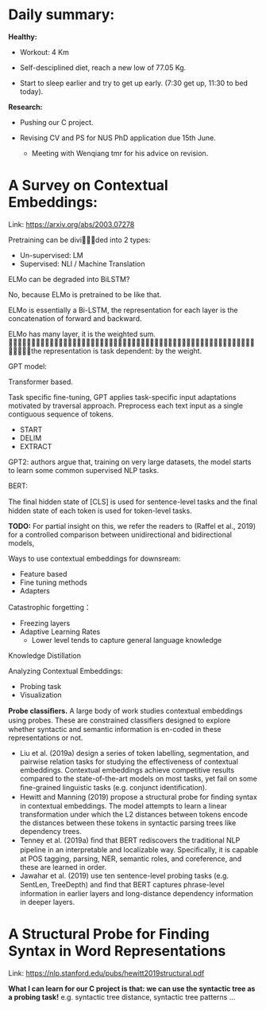 # Daily summary:



**Healthy:**

- Workout: 4 Km

- Self-desciplined diet, reach a new low of 77.05 Kg.
- Start to sleep earlier and try to get up early. (7:30 get up, 11:30 to bed today).



**Research:**

- Pushing our C project.

- Revising CV and PS for NUS PhD application due 15th June. 
  - Meeting with Wenqiang tmr for his advice on revision. 



# A Survey on Contextual Embeddings:

Link: https://arxiv.org/abs/2003.07278



Pretraining can be divided into 2 types:

- Un-supervised: LM
- Supervised: NLI / Machine Translation



ELMo can be degraded into BiLSTM?

No, because ELMo is pretrained to be like that. 



ELMo is essentially a Bi-LSTM, the representation for each layer is the concatenation of forward and backward.

ELMo has many layer, it is the weighted sum.  the representation is task dependent: by the weight.



GPT model:

Transformer based. 

Task specific fine-tuning, GPT applies task-specific input adaptations motivated by traversal approach. Preprocess each text input as a single contiguous sequence of tokens. 

- START
- DELIM
- EXTRACT



GPT2: authors argue that, training on very large datasets, the model starts to learn some common supervised NLP tasks. 



BERT:

The ﬁnal hidden state of [CLS] is used for sentence-level tasks and the ﬁnal hidden state of each token is used for token-level tasks.



**TODO:** For partial insight on this, we refer the readers to (Raffel et al., 2019) for a controlled comparison between unidirectional and bidirectional models,



Ways to use contextual embeddings for downsream:

- Feature based
- Fine tuning methods
- Adapters



Catastrophic forgetting：

- Freezing layers
- Adaptive Learning Rates
  - Lower level tends to capture general language knowledge



Knowledge Distillation



Analyzing Contextual Embeddings:

- Probing task
- Visualization 



**Probe classiﬁers.** A large body of work studies contextual embeddings using probes. These are constrained classiﬁers designed to explore whether syntactic and semantic information is en-coded in these representations or not. 

- Liu et al. (2019a) design a series of token labelling, segmentation, and pairwise relation tasks for studying the effectiveness of contextual embeddings. Contextual embeddings achieve competitive results compared to the state-of-the-art models on most tasks, yet fail on some ﬁne-grained linguistic tasks (e.g. conjunct identiﬁcation).
- Hewitt and Manning (2019) propose a structural probe for ﬁnding syntax in contextual embeddings. The model attempts to learn a linear transformation under which the L2 distances between tokens encode the distances between these tokens in syntactic parsing trees like dependency trees.
- Tenney et al. (2019a) ﬁnd that BERT rediscovers the traditional NLP pipeline in an interpretable and localizable way. Speciﬁcally, it is capable at POS tagging, parsing, NER, semantic roles, and coreference, and these are learned in order.
- Jawahar et al. (2019) use ten sentence-level probing tasks (e.g. SentLen, TreeDepth) and ﬁnd that BERT captures phrase-level information in earlier layers and long-distance dependency information in deeper layers.





# A Structural Probe for Finding Syntax in Word Representations

Link: https://nlp.stanford.edu/pubs/hewitt2019structural.pdf

**What I can learn for our C project is that: we can use the syntactic tree as a probing task!** e.g. syntactic tree distance, syntactic tree patterns ...



